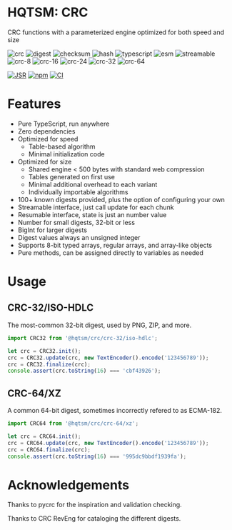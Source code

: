 # HQTSM: CRC

CRC functions with a parameterized engine optimized for both speed and size

![crc](https://img.shields.io/badge/crc-eee)
![digest](https://img.shields.io/badge/digest-eee)
![checksum](https://img.shields.io/badge/checksum-eee)
![hash](https://img.shields.io/badge/hash-eee)
![typescript](https://img.shields.io/badge/typescript-eee)
![esm](https://img.shields.io/badge/esm-eee)
![streamable](https://img.shields.io/badge/streamable-eee)
![crc-8](https://img.shields.io/badge/crc--8-eee)
![crc-16](https://img.shields.io/badge/crc--16-eee)
![crc-24](https://img.shields.io/badge/crc--24-eee)
![crc-32](https://img.shields.io/badge/crc--32-eee)
![crc-64](https://img.shields.io/badge/crc--64-eee)

[![JSR](https://jsr.io/badges/@hqtsm/crc)](https://jsr.io/@hqtsm/crc)
[![npm](https://img.shields.io/npm/v/@hqtsm/crc.svg)](https://npmjs.com/package/@hqtsm/crc)
[![CI](https://github.com/hqtsm/crc/actions/workflows/ci.yaml/badge.svg)](https://github.com/hqtsm/crc/actions/workflows/ci.yaml)

# Features

- Pure TypeScript, run anywhere
- Zero dependencies
- Optimized for speed
  - Table-based algorithm
  - Minimal initialization code
- Optimized for size
  - Shared engine < 500 bytes with standard web compression
  - Tables generated on first use
  - Minimal additional overhead to each variant
  - Individually importable algorithms
- 100+ known digests provided, plus the option of configuring your own
- Streamable interface, just call update for each chunk
- Resumable interface, state is just an number value
- Number for small digests, 32-bit or less
- BigInt for larger digests
- Digest values always an unsigned integer
- Supports 8-bit typed arrays, regular arrays, and array-like objects
- Pure methods, can be assigned directly to variables as needed

# Usage

## CRC-32/ISO-HDLC

The most-common 32-bit digest, used by PNG, ZIP, and more.

```js
import CRC32 from '@hqtsm/crc/crc-32/iso-hdlc';

let crc = CRC32.init();
crc = CRC32.update(crc, new TextEncoder().encode('123456789'));
crc = CRC32.finalize(crc);
console.assert(crc.toString(16) === 'cbf43926');
```

## CRC-64/XZ

A common 64-bit digest, sometimes incorrectly refered to as ECMA-182.

```js
import CRC64 from '@hqtsm/crc/crc-64/xz';

let crc = CRC64.init();
crc = CRC64.update(crc, new TextEncoder().encode('123456789'));
crc = CRC64.finalize(crc);
console.assert(crc.toString(16) === '995dc9bbdf1939fa');
```

# Acknowledgements

Thanks to pycrc for the inspiration and validation checking.

Thanks to CRC RevEng for cataloging the different digests.
